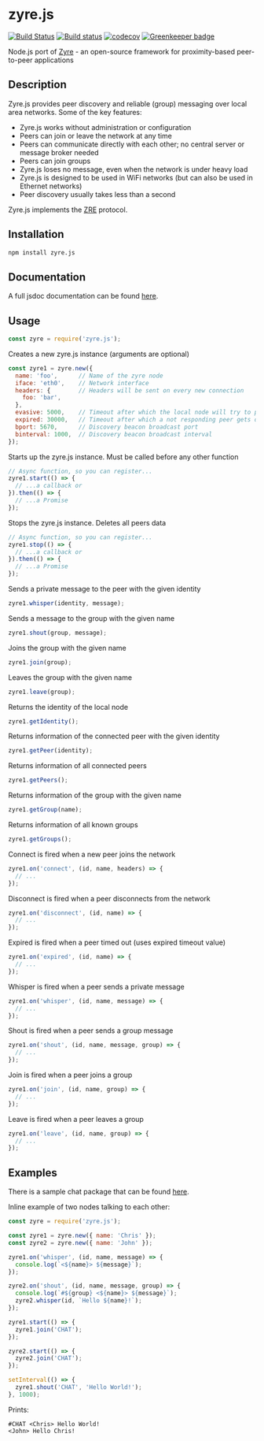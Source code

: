# zyre.js

[![Build Status](https://travis-ci.org/interpretor/zyre.js.svg?branch=master)](https://travis-ci.org/interpretor/zyre.js)
[![Build status](https://ci.appveyor.com/api/projects/status/plddo0jv41aa04j6?svg=true)](https://ci.appveyor.com/project/interpretor/zyre-js)
[![codecov](https://codecov.io/gh/interpretor/zyre.js/branch/master/graph/badge.svg)](https://codecov.io/gh/interpretor/zyre.js)
[![Greenkeeper badge](https://badges.greenkeeper.io/interpretor/zyre.js.svg)](https://greenkeeper.io/)

Node.js port of [Zyre](https://github.com/zeromq/zyre) - an open-source framework for proximity-based peer-to-peer applications

## Description

Zyre.js provides peer discovery and reliable (group) messaging over local area networks. Some of the key features:

- Zyre.js works without administration or configuration
- Peers can join or leave the network at any time
- Peers can communicate directly with each other; no central server or message broker needed
- Peers can join groups
- Zyre.js loses no message, even when the network is under heavy load
- Zyre.js is designed to be used in WiFi networks (but can also be used in Ethernet networks)
- Peer discovery usually takes less than a second

Zyre.js implements the [ZRE](https://rfc.zeromq.org/spec:36/ZRE/) protocol.

## Installation

```bash
npm install zyre.js
```

## Documentation

A full jsdoc documentation can be found [here](https://interpretor.github.io/zyre.js/).

## Usage

```js
const zyre = require('zyre.js');
```

Creates a new zyre.js instance (arguments are optional)

```js
const zyre1 = zyre.new({
  name: 'foo',      // Name of the zyre node
  iface: 'eth0',    // Network interface
  headers: {        // Headers will be sent on every new connection
    foo: 'bar',
  },
  evasive: 5000,    // Timeout after which the local node will try to ping a not responding peer
  expired: 30000,   // Timeout after which a not responding peer gets disconnected
  bport: 5670,      // Discovery beacon broadcast port
  binterval: 1000,  // Discovery beacon broadcast interval
});
```

Starts up the zyre.js instance. Must be called before any other function

```js
// Async function, so you can register...
zyre1.start(() => {
  // ...a callback or
}).then(() => {
  // ...a Promise
});
```

Stops the zyre.js instance. Deletes all peers data

```js
// Async function, so you can register...
zyre1.stop(() => {
  // ...a callback or
}).then(() => {
  // ...a Promise
});
```

Sends a private message to the peer with the given identity

```js
zyre1.whisper(identity, message);
```

Sends a message to the group with the given name

```js
zyre1.shout(group, message);
```

Joins the group with the given name

```js
zyre1.join(group);
```

Leaves the group with the given name

```js
zyre1.leave(group);
```

Returns the identity of the local node

```js
zyre1.getIdentity();
```

Returns information of the connected peer with the given identity

```js
zyre1.getPeer(identity);
```

Returns information of all connected peers

```js
zyre1.getPeers();
```

Returns information of the group with the given name

```js
zyre1.getGroup(name);
```

Returns information of all known groups

```js
zyre1.getGroups();
```

Connect is fired when a new peer joins the network

```js
zyre1.on('connect', (id, name, headers) => {
  // ...
});
```

Disconnect is fired when a peer disconnects from the network

```js
zyre1.on('disconnect', (id, name) => {
  // ...
});
```

Expired is fired when a peer timed out (uses expired timeout value)

```js
zyre1.on('expired', (id, name) => {
  // ...
});
```

Whisper is fired when a peer sends a private message

```js
zyre1.on('whisper', (id, name, message) => {
  // ...
});
```

Shout is fired when a peer sends a group message

```js
zyre1.on('shout', (id, name, message, group) => {
  // ...
});
```

Join is fired when a peer joins a group

```js
zyre1.on('join', (id, name, group) => {
  // ...
});
```

Leave is fired when a peer leaves a group

```js
zyre1.on('leave', (id, name, group) => {
  // ...
});
```

## Examples

There is a sample chat package that can be found [here](https://github.com/interpretor/zyre-chat).

Inline example of two nodes talking to each other:

```js
const zyre = require('zyre.js');

const zyre1 = zyre.new({ name: 'Chris' });
const zyre2 = zyre.new({ name: 'John' });

zyre1.on('whisper', (id, name, message) => {
  console.log(`<${name}> ${message}`);
});

zyre2.on('shout', (id, name, message, group) => {
  console.log(`#${group} <${name}> ${message}`);
  zyre2.whisper(id, `Hello ${name}!`);
});

zyre1.start(() => {
  zyre1.join('CHAT');
});

zyre2.start(() => {
  zyre2.join('CHAT');
});

setInterval(() => {
  zyre1.shout('CHAT', 'Hello World!');
}, 1000);
```

Prints:

```
#CHAT <Chris> Hello World!
<John> Hello Chris!
```
